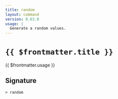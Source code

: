 ```yaml
---
title: random
layout: command
version: 0.63.0
usage: |
  Generate a random values.
---
```


# `{{ $frontmatter.title }}`

<div style='white-space: pre-wrap;'>{{ $frontmatter.usage }}</div>

## Signature

```> random ```
